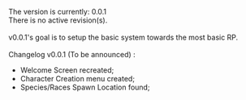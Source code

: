 The version is currently: 0.0.1<br>
There is no active revision(s).
<br><br>
v0.0.1's goal is to setup the basic system towards the most basic RP.
<br><br>
Changelog v0.0.1 (To be announced) :
  - Welcome Screen recreated;
  - Character Creation menu created;
  - Species/Races Spawn Location found;
  
